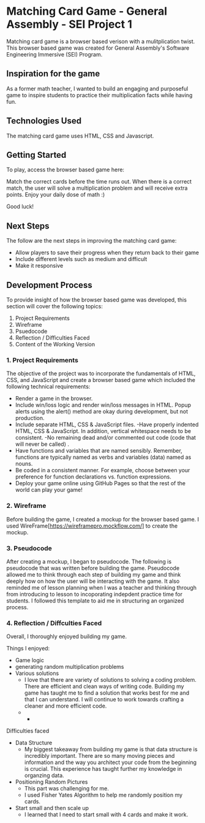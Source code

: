 # Matching Card Game - General Assembly - SEI Project 1

Matching card game is a browser based verison with a mulitplication twist. This browser based game was created for General Assembly's Software Engineering Immersive (SEI) Program.

## Inspiration for the game
As a former math teacher, I wanted to build an engaging and purposeful game to inspire students to practice their multiplication facts while having fun. 

## Technologies Used
The matching card game uses HTML, CSS and Javascript.

## Getting Started
To play, access the browser based game here:

Match the correct cards before the time runs out. When there is a correct match, the user will solve a multiplication problem and will receive extra points. Enjoy your daily dose of math :)

Good luck!

## Next Steps 
The follow are the next steps in improving the matching card game:

- Allow players to save their progress when they return back to their game
- Include different levels such as medium and difficult
- Make it responsive
	
## Development Process
To provide insight of how the browser based game was developed, this section will cover the following topics:

1. Project Requirements
2. Wireframe
3. Psuedocode
4. Reflection / Difficulties Faced
5. Content of the Working Version


### 1. Project Requirements
The objective of the project was to incorporate the fundamentals of HTML, CSS, and JavaScript and create a browser based game which included the following technical requirements:

- Render a game in the browser.
- Include win/loss logic and render win/loss messages in HTML. Popup alerts using the alert() method are okay during development, but not production.
- Include separate HTML, CSS & JavaScript files.
-Have properly indented HTML, CSS & JavaScript. In addition, vertical whitespace needs to be consistent.
-No remaining dead and/or commented out code (code that will never be called) .
- Have functions and variables that are named sensibly. Remember, functions are typically named as verbs and variables (data) named as nouns.
- Be coded in a consistent manner. For example, choose between your preference for function declarations vs. function expressions.
- Deploy your game online using GitHub Pages so that the rest of the world can play your game!


### 2. Wireframe
Before building the game, I created a mockup for the browser based game. I used WireFrame[https://wireframepro.mockflow.com/] to create the mockup. 

### 3. Pseudocode
After creating a mockup, I began to pseudocode. The following is pseudocode that was written before building the game. Pseudocode allowed me to think through each step of building my game and think deeply how on how the user will be interacting with the game. It also reminded me of lesson planning when I was a teacher and thinking through from introducing to lesson to incoporating indepdent practice time for students. I followed this template to aid me in structuring an organized process.

### 4. Reflection / Diffculties Faced
Overall, I thoroughly enjoyed building my game. 

Things I enjoyed:
- Game logic
- generating random multiplication problems 
- Various solutions
	- I love that there are variety of solutions to solving a coding problem. There are efficient and clean ways of writing code. Building my game has taught me to find a solution that works best for me and that I can understand. I will continue to work towards crafting a cleaner and more efficient code.
	- -


Difficulties faced
- Data Structure
	- My biggest takeaway from building my game is that data structure is incredibly important. There are so many moving pieces and information and the way you architect your code from the beginning is crucial. This experience has taught further my knowledge in organzing data.
- Positioning Random Pictures
	- This part was challenging for me.
	- I used Fisher Yates Algorithm to help me randomly position my cards. 
- Start small and then scale up
	- I learned that I need to start small with 4 cards and make it work.
